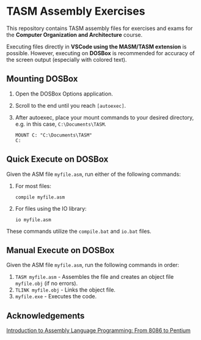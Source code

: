 # TASM Assembly Exercises

This repository contains TASM assembly files for exercises and exams for the **Computer Organization and Architecture** course.

Executing files directly in **VSCode using the MASM/TASM extension** is possible. However, executing on **DOSBox** is recommended for accuracy of the screen output (especially with colored text).

## Mounting DOSBox

1. Open the DOSBox Options application.
2. Scroll to the end until you reach `[autoexec]`.
3. After autoexec, place your mount commands to your desired directory, e.g. in this case, `C:\Documents\TASM`.
   
    ```
    MOUNT C: "C:\Documents\TASM"
    C:
    ```

## Quick Execute on DOSBox

Given the ASM file `myfile.asm`, run either of the following commands:

1. For most files: 
   
   ```compile myfile.asm```
   
2.  For files using the IO library: 
   
      ```io myfile.asm```

These commands utilize the `compile.bat` and `io.bat` files.

## Manual Execute on DOSBox

Given the ASM file `myfile.asm`, run the following commands in order:

1. `TASM myfile.asm` -  Assembles the file and creates an object file `myfile.obj` (if no errors).
2. `TLINK myfile.obj` - Links the object file.
3. `myfile.exe` - Executes the code.

## Acknowledgements

[Introduction to Assembly Language Programming: From 8086 to Pentium](https://people.scs.carleton.ca/~sivarama/asm_book.html)
